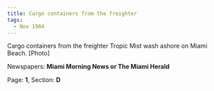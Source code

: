 ```yaml
---  
title: Cargo containers from the freighter  
tags:  
  - Nov 1984  
---  
```

  
Cargo containers from the freighter Tropic Mist wash ashore on Miami Beach. [Photo]  
  
Newspapers: **Miami Morning News or The Miami Herald**  
  
Page: **1**, Section: **D** 
